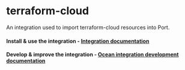 # terraform-cloud

An integration used to import terraform-cloud resources into Port.

#### Install & use the integration - [Integration documentation](https://docs.port.io/build-your-software-catalog/sync-data-to-catalog/terraform-cloud/)

#### Develop & improve the integration - [Ocean integration development documentation](https://ocean.getport.io/develop-an-integration/)

